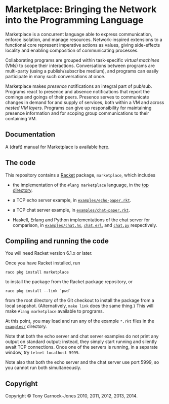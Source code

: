 # Marketplace: Bringing the Network into the Programming Language

Marketplace is a concurrent language able to express communication,
enforce isolation, and manage resources. Network-inspired extensions
to a functional core represent imperative actions as values, giving
side-effects locality and enabling composition of communicating
processes.

Collaborating programs are grouped within task-specific *virtual
machines* (VMs) to scope their interactions. Conversations between
programs are multi-party (using a publish/subscribe medium), and
programs can easily participate in many such conversations at once.

Marketplace makes *presence* notifications an integral part of
pub/sub. Programs react to presence and absence notifications that
report the comings and goings of their peers. Presence serves to
communicate changes in demand for and supply of services, both within
a VM and across *nested VM layers*. Programs can give up
responsibility for maintaining presence information and for scoping
group communications to their containing VM.

## Documentation

A (draft) manual for Marketplace is available
[here](http://tonyg.github.io/marketplace/).

## The code

This repository contains a [Racket](http://racket-lang.org/) package,
`marketplace`, which includes

 - the implementation of the `#lang marketplace` language, in the
   [top directory](https://github.com/tonyg/marketplace/tree/typeless/).

 - a TCP echo server example, in
   [`examples/echo-paper.rkt`](https://github.com/tonyg/marketplace/tree/typeless/examples/echo-paper.rkt).

 - a TCP chat server example, in
   [`examples/chat-paper.rkt`](https://github.com/tonyg/marketplace/tree/typeless/examples/chat-paper.rkt).

 - Haskell, Erlang and Python implementations of the chat server for comparison, in
   [`examples/chat.hs`](https://github.com/tonyg/marketplace/tree/typeless/examples/chat.hs),
   [`chat.erl`](https://github.com/tonyg/marketplace/tree/typeless/examples/chat.erl),
   and
   [`chat.py`](https://github.com/tonyg/marketplace/tree/typeless/examples/chat.py)
   respectively.

## Compiling and running the code

You will need Racket version 6.1.x or later.

Once you have Racket installed, run

    raco pkg install marketplace

to install the package from the Racket package repository, or

    raco pkg install --link `pwd`

from the root directory of the Git checkout to install the package
from a local snapshot. (Alternatively, `make link` does the same thing.)
This will make `#lang marketplace` available to programs.

At this point, you may load and run any of the example `*.rkt` files
in the
[`examples/`](https://github.com/tonyg/marketplace/tree/typeless/examples/)
directory.

Note that both the echo server and chat server examples do not print
any output on standard output: instead, they simply start running and
silently await TCP connections. Once one of the servers is running, in
a separate window, try `telnet localhost 5999`.

Note also that both the echo server and the chat server use port 5999,
so you cannot run both simultaneously.

## Copyright

Copyright &copy; Tony Garnock-Jones 2010, 2011, 2012, 2013, 2014.
